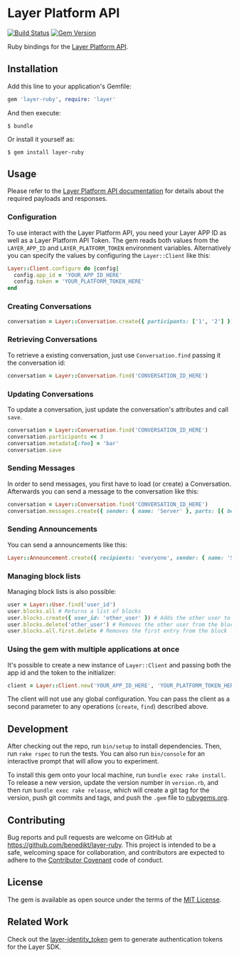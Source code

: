 # Layer Platform API

[![Build Status](https://travis-ci.org/benedikt/layer-ruby.svg?branch=master)](https://travis-ci.org/benedikt/layer-ruby)
[![Gem Version](https://badge.fury.io/rb/layer-ruby.svg)](http://badge.fury.io/rb/layer-ruby)

Ruby bindings for the [Layer Platform API](https://developer.layer.com/docs/platform).

## Installation

Add this line to your application's Gemfile:

```ruby
gem 'layer-ruby', require: 'layer'
```

And then execute:

    $ bundle

Or install it yourself as:

    $ gem install layer-ruby

## Usage

Please refer to the [Layer Platform API documentation](https://developer.layer.com/docs/platform) for details about the required payloads and responses.

### Configuration

To use interact with the Layer Platform API, you need your Layer APP ID as well as a Layer Platform API Token. The gem reads both values from the `LAYER_APP_ID` and `LAYER_PLATFORM_TOKEN` environment variables. Alternatively you can specify the values by configuring the `Layer::Client` like this:

```ruby
Layer::Client.configure do |config|
  config.app_id = 'YOUR_APP_ID_HERE'
  config.token = 'YOUR_PLATFORM_TOKEN_HERE'
end
```

### Creating Conversations

```ruby
conversation = Layer::Conversation.create({ participants: ['1', '2'] })
```

### Retrieving Conversations

To retrieve a existing conversation, just use `Conversation.find` passing it the conversation id:

```ruby
conversation = Layer::Conversation.find('CONVERSATION_ID_HERE')
```

### Updating Conversations

To update a conversation, just update the conversation's attributes and call `save`.

```ruby
conversation = Layer::Conversation.find('CONVERSATION_ID_HERE')
conversation.participants << 3
conversation.metadata[:foo] = 'bar'
conversation.save
```


### Sending Messages

In order to send messages, you first have to load (or create) a Conversation. Afterwards you can send a message to the conversation like this:

```ruby
conversation = Layer::Conversation.find('CONVERSATION_ID_HERE')
conversation.messages.create({ sender: { name: 'Server' }, parts: [{ body: 'Hello!', mime_type: 'text/plain' }]})
```

### Sending Announcements

You can send a announcements like this:

```ruby
Layer::Announcement.create({ recipients: 'everyone', sender: { name: 'Server' }, parts: [{ body: 'Hello!', mime_type: 'text/plain' }]})
```

### Managing block lists

Managing block lists is also possible:

```ruby
user = Layer::User.find('user_id')
user.blocks.all # Returns a list of blocks
user.blocks.create({ user_id: 'other_user' }) # Adds the other user to the block list
user.blocks.delete('other_user') # Removes the other user from the block list
user.blocks.all.first.delete # Removes the first entry from the block list
```

### Using the gem with multiple applications at once

It's possible to create a new instance of `Layer::Client` and passing both the app id and the token to the initializer:

```ruby
client = Layer::Client.new('YOUR_APP_ID_HERE', 'YOUR_PLATFORM_TOKEN_HERE')
```

The client will not use any global configuration. You can pass the client as a second parameter to any operations (`create`, `find`) described above.

## Development

After checking out the repo, run `bin/setup` to install dependencies. Then, run `rake rspec` to run the tests. You can also run `bin/console` for an interactive prompt that will allow you to experiment.

To install this gem onto your local machine, run `bundle exec rake install`. To release a new version, update the version number in `version.rb`, and then run `bundle exec rake release`, which will create a git tag for the version, push git commits and tags, and push the `.gem` file to [rubygems.org](https://rubygems.org).

## Contributing

Bug reports and pull requests are welcome on GitHub at https://github.com/benedikt/layer-ruby. This project is intended to be a safe, welcoming space for collaboration, and contributors are expected to adhere to the [Contributor Covenant](contributor-covenant.org) code of conduct.


## License

The gem is available as open source under the terms of the [MIT License](http://opensource.org/licenses/MIT).

## Related Work

Check out the [layer-identity_token](https://github.com/dreimannzelt/layer-identity_token) gem to generate authentication tokens for the Layer SDK.
